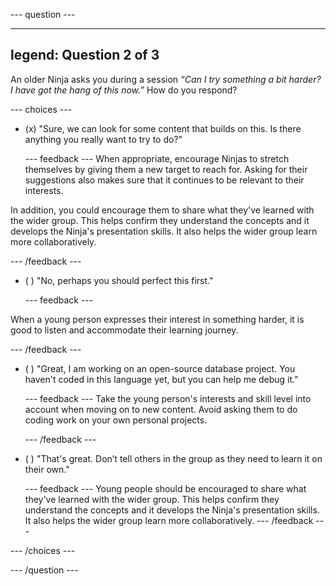 
--- question ---

---
legend: Question 2 of 3
---

An older Ninja asks you during a session *“Can I try something a bit harder? I have got the hang of this now.”* How do you respond?


--- choices ---


- (x) "Sure, we can look for some content that builds on this. Is there anything you really want to try to do?"

  --- feedback ---
When appropriate, encourage Ninjas to stretch themselves by giving them a new target to reach for. Asking for their suggestions also makes sure that it continues to be relevant to their interests.

In addition, you could encourage them to share what they've learned with the wider group. This helps confirm they understand the concepts and it develops the Ninja's presentation skills. It also helps the wider group learn more collaboratively.


  --- /feedback ---

- ( ) "No, perhaps you should perfect this first."

  --- feedback ---

When a young person expresses their interest in something harder, it is good to listen and accommodate their learning journey.

  --- /feedback ---

- ( ) "Great, I am working on an open-source database project. You haven't coded in this language yet, but you can help me debug it."

  --- feedback ---
Take the young person's interests and skill level into account when moving on to new content. Avoid asking them to do coding work on your own personal projects.

  --- /feedback ---


- ( ) "That's great. Don’t tell others in the group as they need to learn it on their own."


  --- feedback ---
Young people should be encouraged to share what they've learned with the wider group.  This helps confirm they understand the concepts and it develops the Ninja's presentation skills. It also helps the wider group learn more collaboratively.
  --- /feedback ---

--- /choices ---

--- /question ---
